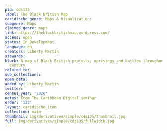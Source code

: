 ```yaml
---
pid: cds135
label: The Black British Map
caridischo_genre: Maps & Visualizations
subgenre: Maps
claimed_genre: maps
link: https://theblackbritishmap.wordpress.com/
access: open
status: In Development
language: en
creators: Liberty Martin
stewards:
blurb: A map of Black British protests, uprisings and battles throughout the 20th
  century
related_to:
sub_collections:
open_data:
added_by: Liberty Martin
twitter:
census_year: '2020'
notes: From The Caribbean Digital seminar
order: '133'
layout: caridischo_item
collection: main
thumbnail: img/derivatives/simple/cds135/thumbnail.jpg
full: img/derivatives/simple/cds135/fullwidth.jpg
---
```


